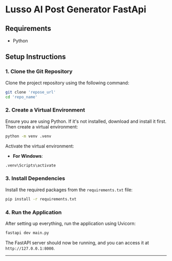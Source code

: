 # Lusso AI Post Generator FastApi

## Requirements

- Python

## Setup Instructions

### 1. Clone the Git Repository

Clone the project repository using the following command:

```bash
git clone 'repose_url'
cd 'repo_name'
```

### 2. Create a Virtual Environment

Ensure you are using Python. If it's not installed, download and install it first. Then create a virtual environment:

```bash
python -m venv .venv
```

Activate the virtual environment:

- **For Windows**:

```bash
.venv\Scripts\activate
```

### 3. Install Dependencies

Install the required packages from the `requirements.txt` file:

```bash
pip install -r requirements.txt
```


### 4. Run the Application

After setting up everything, run the application using Uvicorn:

```bash
fastapi dev main.py
```

The FastAPI server should now be running, and you can access it at `http://127.0.0.1:8000`.

---
